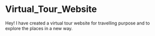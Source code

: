 # Virtual_Tour_Website
Hey! I have created a virtual tour website for travelling purpose and to explore the places in a new way. 
